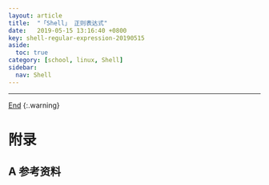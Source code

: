 ```yaml
---
layout: article
title:  "「Shell」 正则表达式"
date:   2019-05-15 13:16:40 +0800
key: shell-regular-expression-20190515
aside:
  toc: true
category: [school, linux, Shell]
sidebar:
  nav: Shell
---
```

<span id="head"></span>
<!--more-->




-------------------  
[End](#head)
{:.warning}  


# 附录
## A 参考资料
